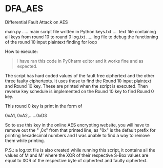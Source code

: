 # DFA_AES
Differential Fault Attack on AES

main.py ..... main script file written in Python
keys.txt .... text file containing all keys from round 10 to round 0
log.txt ..... log file to debug the functioning of the round 10 input plaintext finding for loop

How to execute:

> I have ran this code in PyCharm editor and it works fine and as expected.

The script has hard coded values of the fault free ciphertext and the other three faulty ciphertexts. 
It uses those to find the Round 10 input plaintext and Round 10 key. These are printed when the script is executed.
Then reverse key schedule is implemented on the Round 10 key to find Round 0 key.

This round 0 key is print in the form of 

0xA1, 0xA2,......0xD3

So to use this key in the online AES encrypting website, you will have to remove out the " ,0x" from that printed line, as "0x" is the default prefix for printing hexadecimal numbers and I was unable to find a way to remove them while printing.

P.S.: a log.txt file is also created while running this script, it contains all the values of M and M' where the XOR of their respective S-Box values are equal to XOR of the respective byte of ciphertext and faulty ciphertext.
